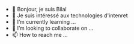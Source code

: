 - 👋 Bonjour, je suis Bilal
- 👀 Je suis intéressé aux technologies d'intenret
- 🌱 I’m currently learning ...
- 💞️ I’m looking to collaborate on ...
- 📫 How to reach me ...

<!---
tawbe/tawbe is a ✨ special ✨ repository because its `README.md` (this file) appears on your GitHub profile.
You can click the Preview link to take a look at your changes.
--->
